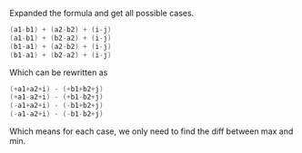 Expanded the formula and get all possible cases.
```c++
(a1-b1) + (a2-b2) + (i-j)
(a1-b1) + (b2-a2) + (i-j)
(b1-a1) + (a2-b2) + (i-j)
(b1-a1) + (b2-a2) + (i-j)
```
Which can be rewritten as
```c++
(+a1+a2+i) - (+b1+b2+j)
(+a1-a2+i) - (+b1-b2+j)
(-a1+a2+i) - (-b1+b2+j)
(-a1-a2+i) - (-b1-b2+j)
```
Which means for each case, we only need to find the diff between max and min.